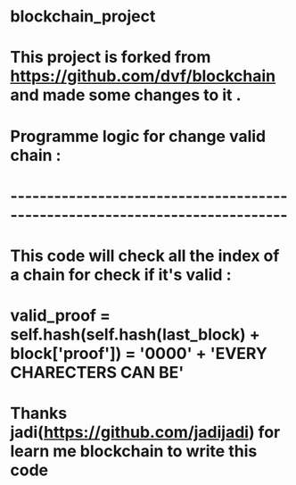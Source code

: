 # blockchain_project
# This project is forked from https://github.com/dvf/blockchain and made some changes to it . 
# Programme logic for change valid chain :
# ----------------------------------------------------------------------------
# This code will check all the index of a chain for check if it's valid :
#   valid_proof = self.hash(self.hash(last_block) + block['proof']) = '0000' + 'EVERY CHARECTERS CAN BE' 
# Thanks jadi(https://github.com/jadijadi) for learn me blockchain to write this code 
